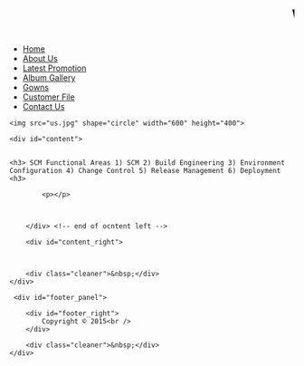 <!DOCTYPE html>
<html>
<head>
<title>MeAmor Wedding</title>
<link href="style.css" rel="stylesheet" type="text/css" />
</head>
<body>
<div id="body_main">
<div id="top">   	
			<marquee><h1>WELCOME TO SCM Mini Project</h1></marquee>    
  </div>
     
     
     
     
<div id="menu">
        <ul>
            <li><a href="account.php" target="_parent" >Home</a></li>
            <li><a href="aboutus.php" class="current" >About Us</a></li>
			<li><a href="promotion.php" target="_parent">Latest Promotion</a></li>
            <li><a href="gallery.php" target="_parent">Album Gallery</a></li>
			<li><a href="gowns.php" target="_parent">Gowns</a></li>  
            <li><a href="cust.php" target="_parent">Customer File</a></li> 
            <li><a href="contact.php" target="_parent">Contact Us</a></li>   			
        </ul> 
    </div> <!-- end of menu -->
   <div class="img">

    <img src="us.jpg" shape="circle" width="600" height="400">
 
</div>
    
    <div id="content">
    
    	
	<h3> SCM Functional Areas 1) SCM 2) Build Engineering 3) Environment Configuration 4) Change Control 5) Release Management 6) Deployment <h3>
	
	    
</h3>

			<p></p>
			
                        
       
        </div> <!-- end of ocntent left -->
        
        <div id="content_right">

            
        
        <div class="cleaner">&nbsp;</div>
    </div>
    
     <div id="footer_panel">
     
        <div id="footer_right">
            Copyright © 2015<br />
        </div>
        
        <div class="cleaner">&nbsp;</div>
    </div>
</div>

</html>
